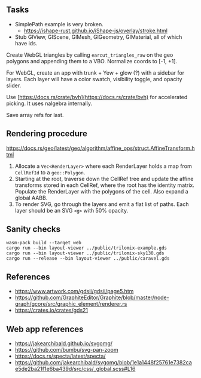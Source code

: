 ## Tasks

- SimplePath example is very broken.
   - https://ishape-rust.github.io/iShape-js/overlay/stroke.html
- Stub GlView, GlScene, GlMesh, GlGeometry, GlMaterial, all of which have ids.

Create WebGL triangles by calling `earcut_triangles_raw` on the geo polygons
and appending them to a VBO.  Normalize coords to [-1, +1].

For WebGL, create an app with trunk + Yew + glow (?) with a sidebar for layers.
Each layer will have a color swatch, visibility toggle, and opacity slider.

Use [https://docs.rs/crate/bvh](https://docs.rs/crate/bvh) for accelerated
picking. It uses nalgebra internally.

Save array refs for last.

## Rendering procedure

https://docs.rs/geo/latest/geo/algorithm/affine_ops/struct.AffineTransform.html

1. Allocate a `Vec<RenderLayer>` where each RenderLayer holds a map from
   `CellRefId` to a `geo::Polygon`.
2. Starting at the root, traverse down the CellRef tree and update the affine
   transforms stored in each CellRef, where the root has the identity matrix.
   Populate the RenderLayer with the polygons of the cell. Also expand a global
   AABB.
3. To render SVG, go through the layers and emit a flat list of paths.
   Each layer should be an SVG `<g>` with 50% opacity.

## Sanity checks

```
wasm-pack build --target web
cargo run --bin layout-viewer ../public/trilomix-example.gds
cargo run --bin layout-viewer ../public/trilomix-sky130.gds
cargo run --release --bin layout-viewer ../public/caravel.gds
```

## References

- https://www.artwork.com/gdsii/gdsii/page5.htm
- https://github.com/GraphiteEditor/Graphite/blob/master/node-graph/gcore/src/graphic_element/renderer.rs
- https://crates.io/crates/gds21

## Web app references

- https://jakearchibald.github.io/svgomg/
- https://github.com/bumbu/svg-pan-zoom
- https://docs.rs/specta/latest/specta/
- https://github.com/jakearchibald/svgomg/blob/1e1a1448f25761e7382cae5de2ba21f1e6ba439d/src/css/_global.scss#L16

